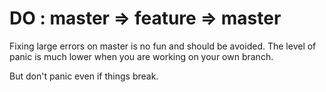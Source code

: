 # DO        : master => feature => master

Fixing large errors on master is no fun and should be avoided. The level of panic is much lower when you are working on your own branch. 

But don't panic even if things break.